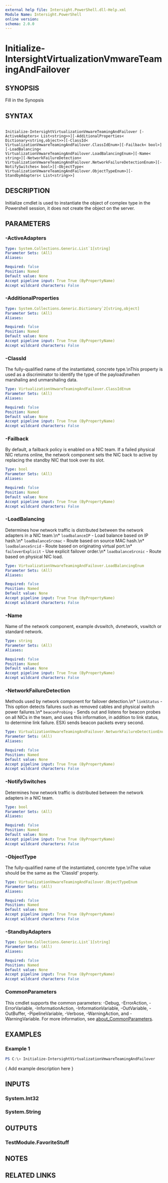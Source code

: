 ```yaml
---
external help file: Intersight.PowerShell.dll-Help.xml
Module Name: Intersight.PowerShell
online version:
schema: 2.0.0
---
```


# Initialize-IntersightVirtualizationVmwareTeamingAndFailover

## SYNOPSIS
Fill in the Synopsis

## SYNTAX

```

Initialize-IntersightVirtualizationVmwareTeamingAndFailover [-ActiveAdapters< List<string>>][-AdditionalProperties< Dictionary<string,object>>][-ClassId< VirtualizationVmwareTeamingAndFailover.ClassIdEnum>][-Failback< bool>][-LoadBalancing< VirtualizationVmwareTeamingAndFailover.LoadBalancingEnum>][-Name< string>][-NetworkFailureDetection< VirtualizationVmwareTeamingAndFailover.NetworkFailureDetectionEnum>][-NotifySwitches< bool>][-ObjectType< VirtualizationVmwareTeamingAndFailover.ObjectTypeEnum>][-StandbyAdapters< List<string>>]

```

## DESCRIPTION

Initialize cmdlet is used to instantiate the object of complex type in the Powershell session, it does not create the object on the server.

## PARAMETERS

### -ActiveAdapters


```yaml
Type: System.Collections.Generic.List`1[string]
Parameter Sets: (All)
Aliases:

Required: false
Position: Named
Default value: None
Accept pipeline input: True True (ByPropertyName)
Accept wildcard characters: False
```

### -AdditionalProperties


```yaml
Type: System.Collections.Generic.Dictionary`2[string,object]
Parameter Sets: (All)
Aliases:

Required: false
Position: Named
Default value: None
Accept pipeline input: True True (ByPropertyName)
Accept wildcard characters: False
```

### -ClassId
The fully-qualified name of the instantiated, concrete type.\nThis property is used as a discriminator to identify the type of the payload\nwhen marshaling and unmarshaling data.

```yaml
Type: VirtualizationVmwareTeamingAndFailover.ClassIdEnum
Parameter Sets: (All)
Aliases:

Required: false
Position: Named
Default value: None
Accept pipeline input: True True (ByPropertyName)
Accept wildcard characters: False
```

### -Failback
By default, a failback policy is enabled on a NIC team. If a failed physical NIC returns online, the network component sets the NIC back to active by replacing the standby NIC that took over its slot.

```yaml
Type: bool
Parameter Sets: (All)
Aliases:

Required: false
Position: Named
Default value: None
Accept pipeline input: True True (ByPropertyName)
Accept wildcard characters: False
```

### -LoadBalancing
Determines how network traffic is distributed between the network adapters in a NIC team.\n* `loadbalanceIP` - Load balance based on IP hash.\n* `loadbalanceSrcmac` - Route based on source MAC hash.\n* `loadbalanceSrcid` - Route based on originating virtual port.\n* `failoverExplicit` - Use explicit failover order.\n* `loadbalanceSrcnic` - Route based on physical NIC load.

```yaml
Type: VirtualizationVmwareTeamingAndFailover.LoadBalancingEnum
Parameter Sets: (All)
Aliases:

Required: false
Position: Named
Default value: None
Accept pipeline input: True True (ByPropertyName)
Accept wildcard characters: False
```

### -Name
Name of the network component, example dvswitch, dvnetwork, vswitch or standard network.

```yaml
Type: string
Parameter Sets: (All)
Aliases:

Required: false
Position: Named
Default value: None
Accept pipeline input: True True (ByPropertyName)
Accept wildcard characters: False
```

### -NetworkFailureDetection
Methods used by network component for failover detection.\n* `linkStatus` - This option detects failures such as removed cables and physical switch power failures.\n* `beaconProbing` - Sends out and listens for beacon probes on all NICs in the team, and uses this information, in addition to link status, to determine link failure. ESXi sends beacon packets every second.

```yaml
Type: VirtualizationVmwareTeamingAndFailover.NetworkFailureDetectionEnum
Parameter Sets: (All)
Aliases:

Required: false
Position: Named
Default value: None
Accept pipeline input: True True (ByPropertyName)
Accept wildcard characters: False
```

### -NotifySwitches
Determines how network traffic is distributed between the network adapters in a NIC team.

```yaml
Type: bool
Parameter Sets: (All)
Aliases:

Required: false
Position: Named
Default value: None
Accept pipeline input: True True (ByPropertyName)
Accept wildcard characters: False
```

### -ObjectType
The fully-qualified name of the instantiated, concrete type.\nThe value should be the same as the &apos;ClassId&apos; property.

```yaml
Type: VirtualizationVmwareTeamingAndFailover.ObjectTypeEnum
Parameter Sets: (All)
Aliases:

Required: false
Position: Named
Default value: None
Accept pipeline input: True True (ByPropertyName)
Accept wildcard characters: False
```

### -StandbyAdapters


```yaml
Type: System.Collections.Generic.List`1[string]
Parameter Sets: (All)
Aliases:

Required: false
Position: Named
Default value: None
Accept pipeline input: True True (ByPropertyName)
Accept wildcard characters: False
```


### CommonParameters
This cmdlet supports the common parameters: -Debug, -ErrorAction, -ErrorVariable, -InformationAction, -InformationVariable, -OutVariable, -OutBuffer, -PipelineVariable, -Verbose, -WarningAction, and -WarningVariable. For more information, see [about_CommonParameters](http://go.microsoft.com/fwlink/?LinkID=113216).

## EXAMPLES

### Example 1
```powershell
PS C:\> Initialize-IntersightVirtualizationVmwareTeamingAndFailover
```

{ Add example description here }

## INPUTS

### System.Int32

### System.String

## OUTPUTS

### TestModule.FavoriteStuff

## NOTES

## RELATED LINKS
